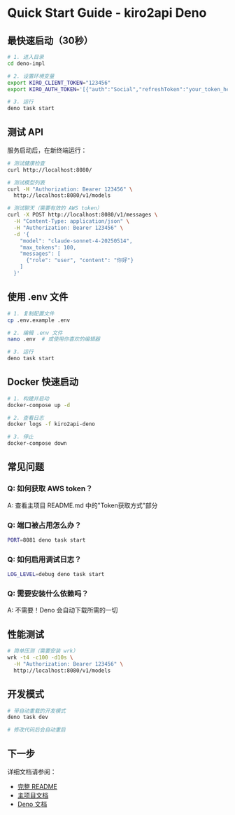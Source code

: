 # Quick Start Guide - kiro2api Deno

## 最快速启动（30秒）

```bash
# 1. 进入目录
cd deno-impl

# 2. 设置环境变量
export KIRO_CLIENT_TOKEN="123456"
export KIRO_AUTH_TOKEN='[{"auth":"Social","refreshToken":"your_token_here"}]'

# 3. 运行
deno task start
```

## 测试 API

服务启动后，在新终端运行：

```bash
# 测试健康检查
curl http://localhost:8080/

# 测试模型列表
curl -H "Authorization: Bearer 123456" \
  http://localhost:8080/v1/models

# 测试聊天（需要有效的 AWS token）
curl -X POST http://localhost:8080/v1/messages \
  -H "Content-Type: application/json" \
  -H "Authorization: Bearer 123456" \
  -d '{
    "model": "claude-sonnet-4-20250514",
    "max_tokens": 100,
    "messages": [
      {"role": "user", "content": "你好"}
    ]
  }'
```

## 使用 .env 文件

```bash
# 1. 复制配置文件
cp .env.example .env

# 2. 编辑 .env 文件
nano .env  # 或使用你喜欢的编辑器

# 3. 运行
deno task start
```

## Docker 快速启动

```bash
# 1. 构建并启动
docker-compose up -d

# 2. 查看日志
docker logs -f kiro2api-deno

# 3. 停止
docker-compose down
```

## 常见问题

### Q: 如何获取 AWS token？

A: 查看主项目 README.md 中的"Token获取方式"部分

### Q: 端口被占用怎么办？

```bash
PORT=8081 deno task start
```

### Q: 如何启用调试日志？

```bash
LOG_LEVEL=debug deno task start
```

### Q: 需要安装什么依赖吗？

A: 不需要！Deno 会自动下载所需的一切

## 性能测试

```bash
# 简单压测（需要安装 wrk）
wrk -t4 -c100 -d10s \
  -H "Authorization: Bearer 123456" \
  http://localhost:8080/v1/models
```

## 开发模式

```bash
# 带自动重载的开发模式
deno task dev

# 修改代码后会自动重启
```

## 下一步

详细文档请参阅：

- [完整 README](./README.md)
- [主项目文档](../README.md)
- [Deno 文档](https://deno.land/manual)
